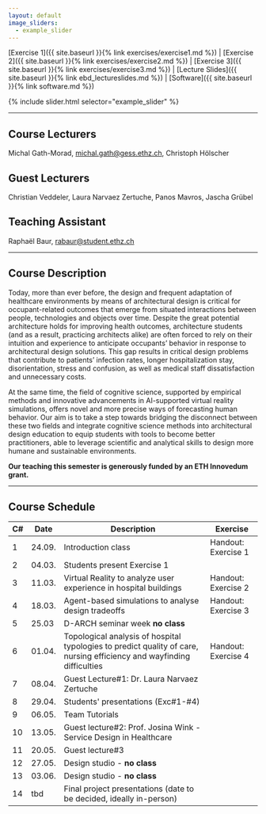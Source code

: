 ```yaml
---
layout: default
image_sliders:
  - example_slider
---
```


[Exercise 1]({{ site.baseurl }}{% link exercises/exercise1.md %}) | [Exercise 2]({{ site.baseurl }}{% link exercises/exercise2.md %}) | [Exercise 3]({{ site.baseurl }}{% link exercises/exercise3.md %}) | [Lecture Slides]({{ site.baseurl }}{% link ebd_lectureslides.md %}) | [Software]({{ site.baseurl }}{% link software.md %})


{% include slider.html selector="example_slider" %}

* * *

## Course Lecturers
Michal Gath-Morad, michal.gath@gess.ethz.ch, 
Christoph Hölscher 
## Guest Lecturers
Christian Veddeler,
Laura Narvaez Zertuche,
Panos Mavros,
Jascha Grübel
## Teaching Assistant 
Raphaël Baur, rabaur@student.ethz.ch

* * *

## Course Description 

Today, more than ever before, the design and frequent adaptation of healthcare environments by means of architectural design is critical for occupant-related outcomes that emerge from situated interactions between people, technologies and objects over time. Despite the great potential architecture holds for improving health outcomes, architecture students (and as a result, practicing architects alike) are often forced to rely on their intuition and experience to anticipate occupants’ behavior in response to architectural design solutions. This gap results in critical design problems that contribute to patients’ infection rates, longer hospitalization stay, disorientation, stress and confusion, as well as medical staff dissatisfaction and unnecessary costs.

At the same time, the field of cognitive science, supported by empirical methods and innovative advancements in AI-supported virtual reality simulations, offers novel and more precise ways of forecasting human behavior. Our aim is to take a step towards bridging the disconnect between these two fields and integrate cognitive science methods into architectural design education to equip students with tools to become better practitioners, able to leverage scientific and analytical skills to design more humane and sustainable environments.

**Our teaching this semester is generously funded by an ETH Innovedum grant.**

* * *

## Course Schedule

| C# | Date   | Description                                                                                                            | Exercise            |
| -- | ------ | ---------------------------------------------------------------------------------------------------------------------  | ------------------- |
| 1  | 24.09. | Introduction class                                                                                                     | Handout: Exercise 1 |
| 2  | 04.03. | Students present Exercise 1                                                                                            |                     |
| 3  | 11.03. | Virtual Reality to analyze user experience in hospital buildings                                                       | Handout: Exercise 2 |
| 4  | 18.03. | Agent-based simulations to analyse design tradeoffs                                                                    | Handout: Exercise 3 | 
| 5  | 25.03  | D-ARCH seminar week **no class**                                                                                       |                     |
| 6  | 01.04. | Topological analysis of hospital typologies to predict quality of care, nursing efficiency and wayfinding difficulties | Handout: Exercise 4 |   
| 7  | 08.04. | Guest Lecture#1: Dr. Laura Narvaez Zertuche                                                                                                        |                     |
| 8  | 29.04. | Students' presentations (Exc#1-#4)                                                                                             |                     |
| 9  | 06.05. | Team Tutorials                                                                                                         |                     |
| 10 | 13.05. | Guest lecture#2: Prof. Josina Wink - Service Design in Healthcare                                                      |                     |
| 11 | 20.05. | Guest lecture#3                                                                                                        |                     |
| 12 | 27.05. | Design studio - **no class**                                                                                           |                     |
| 13 | 03.06. | Design studio - **no class**                                                                                           |                     |
| 14 | tbd    | Final project presentations (date to be decided, ideally in-person)                                                    |                     |
